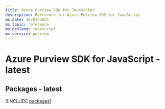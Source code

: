 ```yaml
---
title: Azure Purview SDK for JavaScript
description: Reference for Azure Purview SDK for JavaScript
ms.date: 10/01/2025
ms.topic: reference
ms.devlang: javascript
ms.service: purview
---
```

# Azure Purview SDK for JavaScript - latest
## Packages - latest
[!INCLUDE [packages](purview-index.md)]
